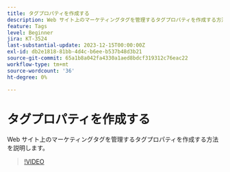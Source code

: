 ```yaml
---
title: タグプロパティを作成する
description: Web サイト上のマーケティングタグを管理するタグプロパティを作成する方法を説明します。
feature: Tags
level: Beginner
jira: KT-3524
last-substantial-update: 2023-12-15T00:00:00Z
exl-id: db2e1818-81bb-4d4c-b6ee-b537b48d3b21
source-git-commit: 65a1b8a042fa4330a1aed8bdcf319312c76eac22
workflow-type: tm+mt
source-wordcount: '36'
ht-degree: 0%

---
```


# タグプロパティを作成する

Web サイト上のマーケティングタグを管理するタグプロパティを作成する方法を説明します。

>[!VIDEO](https://video.tv.adobe.com/v/28727/?learn=on)
